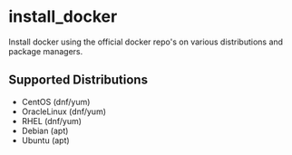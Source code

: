 # install_docker

Install docker using the official docker repo's on various distributions and package managers.

## Supported Distributions

- CentOS (dnf/yum)
- OracleLinux (dnf/yum)
- RHEL (dnf/yum)
- Debian (apt)
- Ubuntu (apt)